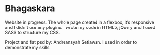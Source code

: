 # Bhagaskara

Website in progress. 
The whole page created in a flexbox, it's responsive and I didn't use any plugins.
I wrote my code in HTML5, jQuery and I used SASS to structure my CSS.

Project and flat psd by: Andreansyah Setiawan.
I used in order to demonstrate my skills

